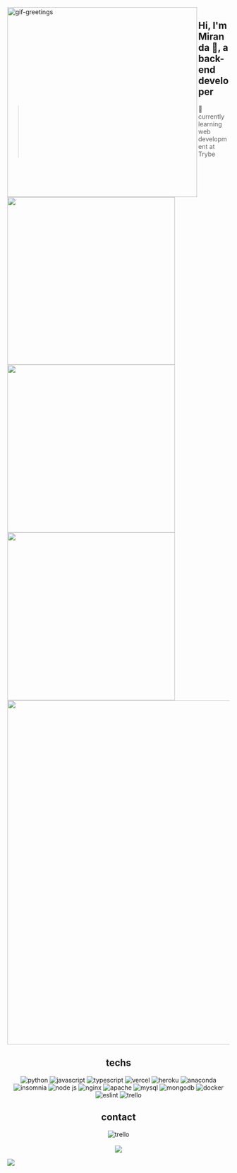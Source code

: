 
<img align="left" src="https://media.tenor.com/E8ihcPJQxpsAAAAi/coffee-skeleton.gif" alt="gif-greetings" width="430px"/>

<h2>Hi, I'm Miranda 👋, a back-end developer</h2>

> 🌱 currently learning web development at Trybe

<div>
	<img src="https://github-readme-stats.vercel.app/api?username=miranda-almeida&theme=synthwave&hide_border=true&include_all_commits=false&count_private=true" width="380px" />
	<img src="https://github-readme-streak-stats.herokuapp.com/?user=miranda-almeida&theme=synthwave&hide_border=true" width="380px" />
	<img src="https://github-readme-stats.vercel.app/api/top-langs/?username=miranda-almeida&theme=synthwave&hide_border=true&include_all_commits=false&count_private=true&layout=compact" width="380px" />

<div display="flex" align="center">
<img src="https://github-trophies.vercel.app/?username=miranda-almeida&theme=dracula&no-frame=true&no-bg=false&margin-w=4" align="center" width="780px"/>
</div>

<h2 align="center">techs</h2>
<div display="flex" align="center">
	<img src="https://img.shields.io/badge/python-3670A0?style=for-the-badge&logo=python&logoColor=ffdd54" alt="python" />
	<img src="https://img.shields.io/badge/javascript-%23323330.svg?style=for-the-badge&logo=javascript&logoColor=%23F7DF1" alt="javascript" />
	<img src="https://img.shields.io/badge/typescript-%23007ACC.svg?style=for-the-badge&logo=typescript&logoColor=white" alt="typescript" />
	<img src="https://img.shields.io/badge/vercel-%23000000.svg?style=for-the-badge&logo=vercel&logoColor=white" alt="vercel" />
	<img src="https://img.shields.io/badge/heroku-%23430098.svg?style=for-the-badge&logo=heroku&logoColor=white" alt="heroku" />
	<img src="https://img.shields.io/badge/Anaconda-%2344A833.svg?style=for-the-badge&logo=anaconda&logoColor=white" alt="anaconda" />
	<img src="https://img.shields.io/badge/Insomnia-black?style=for-the-badge&logo=insomnia&logoColor=5849BE" alt="insomnia" />
	<img src="https://img.shields.io/badge/node.js-6DA55F?style=for-the-badge&logo=node.js&logoColor=white" alt="node js" />
	<img src="https://img.shields.io/badge/nginx-%23009639.svg?style=for-the-badge&logo=nginx&logoColor=white" alt="nginx" />
	<img src="https://img.shields.io/badge/apache-%23D42029.svg?style=for-the-badge&logo=apache&logoColor=white" alt="apache" />
	<img src="https://img.shields.io/badge/mysql-%2300f.svg?style=for-the-badge&logo=mysql&logoColor=white" alt="mysql" />
	<img src="https://img.shields.io/badge/MongoDB-%234ea94b.svg?style=for-the-badge&logo=mongodb&logoColor=white" alt="mongodb" />
	<img src="https://img.shields.io/badge/docker-%230db7ed.svg?style=for-the-badge&logo=docker&logoColor=white" alt="docker" />
	<img src="https://img.shields.io/badge/ESLint-4B3263?style=for-the-badge&logo=eslint&logoColor=white" alt="eslint" />
	<img src="https://img.shields.io/badge/Trello-%23026AA7.svg?style=for-the-badge&logo=Trello&logoColor=white" alt="trello" />
</div>


<h2 align="center">contact</h2>
<div display="flex" align="center"> 
	<img href="https://www.linkedin.com/in/miranda-almeida" src="https://img.shields.io/badge/-LinkedIn-%230077B5?style=for-the-badge&logo=linkedin&logoColor=white" target="_blank" alt="trello" />
</div>
<br/>
<div display="flex" align="center">
<img src="http://images.uncyc.org/pt/e/eb/Cherubimon.gif" />
</div>
	
[![](https://visitcount.itsvg.in/api?id=miranda-almeida&icon=4&color=10)](https://visitcount.itsvg.in)
